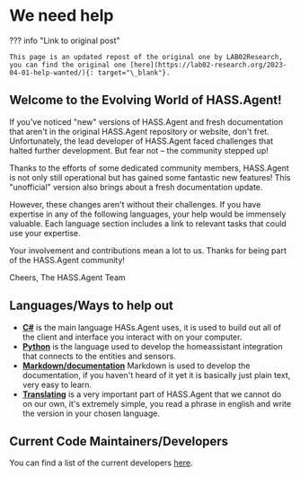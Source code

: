 # We need help

??? info "Link to original post"

    This page is an updated repost of the original one by LAB02Research, you can find the original one [here](https://lab02-research.org/2023-04-01-help-wanted/){: target="\_blank"}.

## Welcome to the Evolving World of HASS.Agent!

If you've noticed "new" versions of HASS.Agent and fresh documentation that aren't in the original HASS.Agent repository or website, don't fret. Unfortunately, the lead developer of HASS.Agent faced challenges that halted further development. But fear not – the community stepped up!

Thanks to the efforts of some dedicated community members, HASS.Agent is not only still operational but has gained some fantastic new features! This "unofficial" version also brings about a fresh documentation update.

However, these changes aren't without their challenges. If you have expertise in any of the following languages, your help would be immensely valuable. Each language section includes a link to relevant tasks that could use your expertise.

Your involvement and contributions mean a lot to us. Thanks for being part of the HASS.Agent community!

Cheers,
The HASS.Agent Team

## Languages/Ways to help out

- **[C#](./index.md/#c-and-windows-apps)** is the main language HASs.Agent uses, it is used to build out all of the client and interface you interact with on your computer.
- **[Python](./index.md/#python-and-homeassistant-integrations)** is the language used to develop the homeassistant integration that connects to the entities and sensors.
- **[Markdown/documentation](./index.md/#helping-out-with-the-documentation)** Markdown is used to develop the documentation, if you haven't heard of it yet it is basically just plain text, very easy to learn.
- **[Translating](#)** is a very important part of HASS.Agent that we cannot do on our own, it's extremely simple, you read a phrase in english and write the version in your chosen language.

## Current Code Maintainers/Developers

You can find a list of the current developers [here](./resources/current-devs.md).
